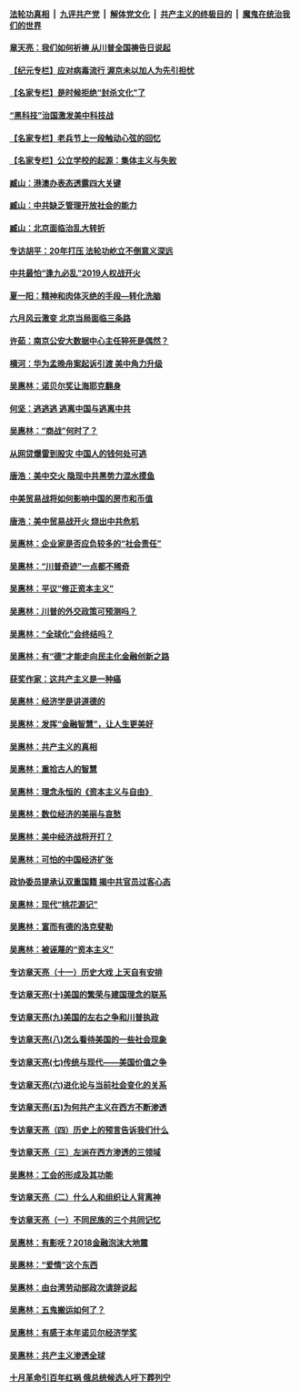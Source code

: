 

####  [法轮功真相](../../../../basic/blob/master/README.md?t=07092131) &nbsp;|&nbsp; [九评共产党](../../../../9ping.md/blob/master/README.md?t=07092131) &nbsp;|&nbsp; [解体党文化](../../../../jtdwh.md/blob/master/README.md?t=07092131)  &nbsp;|&nbsp; [共产主义的终极目的](../../../../gczydzjmd.md/blob/master/README.md?t=07092131) &nbsp;|&nbsp; [魔鬼在统治我们的世界](../../../../mgztzwmdsj.md/blob/master/README.md?t=07092131) 

#### [章天亮：我们如何祈祷 从川普全国祷告日说起](../pages/nsc423/n11944627.md?t=07092131) 

#### [【纪元专栏】应对病毒流行 渥京未以加人为先引担忧](../pages/nsc423/n11875714.md?t=07092131) 

#### [【名家专栏】是时候拒绝“封杀文化”了](../pages/nsc423/n11814093.md?t=07092131) 

#### [“黑科技”治国激发美中科技战](../pages/nsc423/n11638056.md?t=07092131) 

#### [【名家专栏】老兵节上一段触动心弦的回忆](../pages/nsc423/n11646016.md?t=07092131) 

#### [【名家专栏】公立学校的起源：集体主义与失败](../pages/nsc423/n11601833.md?t=07092131) 

#### [臧山：港澳办表态透露四大关键](../pages/nsc423/n11421628.md?t=07092131) 

#### [臧山：中共缺乏管理开放社会的能力](../pages/nsc423/n11407457.md?t=07092131) 

#### [臧山：北京面临治乱大转折](../pages/nsc423/n11406895.md?t=07092131) 

#### [专访胡平：20年打压 法轮功屹立不倒意义深远](../pages/nsc423/n11398800.md?t=07092131) 

#### [中共最怕“逢九必乱”2019人权战开火](../pages/nsc423/n11385248.md?t=07092131) 

#### [夏一阳：精神和肉体灭绝的手段—转化洗脑](../pages/nsc423/n11368250.md?t=07092131) 

#### [六月风云激变 北京当局面临三条路](../pages/nsc423/n11313668.md?t=07092131) 

#### [许茹：南京公安大数据中心主任猝死是偶然？](../pages/nsc423/n11064744.md?t=07092131) 

#### [横河：华为孟晚舟案起诉引渡 美中角力升级](../pages/nsc423/n11027230.md?t=07092131) 

#### [吴惠林：诺贝尔奖让海耶克翻身](../pages/nsc423/n10890049.md?t=07092131) 

#### [何坚：逃逃逃 逃离中国与逃离中共](../pages/nsc423/n10592891.md?t=07092131) 

#### [吴惠林：“商战”何时了？](../pages/nsc423/n10573558.md?t=07092131) 

#### [从网贷爆雷到股灾 中国人的钱何处可逃](../pages/nsc423/n10572800.md?t=07092131) 

#### [唐浩：美中交火 隐现中共黑势力混水摸鱼](../pages/nsc423/n10544040.md?t=07092131) 

#### [中美贸易战将如何影响中国的房市和币值](../pages/nsc423/n10543697.md?t=07092131) 

#### [唐浩：美中贸易战开火 烧出中共危机](../pages/nsc423/n10540126.md?t=07092131) 

#### [吴惠林：企业家是否应负较多的“社会责任”](../pages/nsc423/n10535022.md?t=07092131) 

#### [吴惠林：“川普奇迹”一点都不稀奇](../pages/nsc423/n10512808.md?t=07092131) 

#### [吴惠林：平议“修正资本主义”](../pages/nsc423/n10495724.md?t=07092131) 

#### [吴惠林：川普的外交政策可预测吗？](../pages/nsc423/n10462387.md?t=07092131) 

#### [吴惠林：“全球化”会终结吗？](../pages/nsc423/n10452838.md?t=07092131) 

#### [吴惠林：有“德”才能走向民主化金融创新之路](../pages/nsc423/n10432292.md?t=07092131) 

#### [获奖作家：这共产主义是一种癌](../pages/nsc423/n10431541.md?t=07092131) 

#### [吴惠林：经济学是讲道德的](../pages/nsc423/n10398014.md?t=07092131) 

#### [吴惠林：发挥“金融智慧”，让人生更美好](../pages/nsc423/n10375019.md?t=07092131) 

#### [吴惠林：共产主义的真相](../pages/nsc423/n10351394.md?t=07092131) 

#### [吴惠林：重拾古人的智慧](../pages/nsc423/n10337691.md?t=07092131) 

#### [吴惠林：理念永恒的《资本主义与自由》](../pages/nsc423/n10316274.md?t=07092131) 

#### [吴惠林：数位经济的美丽与哀愁](../pages/nsc423/n10292946.md?t=07092131) 

#### [吴惠林：美中经济战将开打？](../pages/nsc423/n10258825.md?t=07092131) 

#### [吴惠林：可怕的中国经济扩张](../pages/nsc423/n10219147.md?t=07092131) 

#### [政协委员提承认双重国籍 揭中共官员过客心态](../pages/nsc423/n10208809.md?t=07092131) 

#### [吴惠林：现代“桃花源记”](../pages/nsc423/n10185234.md?t=07092131) 

#### [吴惠林：富而有德的洛克斐勒](../pages/nsc423/n10142264.md?t=07092131) 

#### [吴惠林：被诬蔑的“资本主义”](../pages/nsc423/n10124816.md?t=07092131) 

#### [专访章天亮（十一）历史大戏 上天自有安排](../pages/nsc423/n10094905.md?t=07092131) 

#### [专访章天亮(十)美国的繁荣与建国理念的联系](../pages/nsc423/n10094899.md?t=07092131) 

#### [专访章天亮(九)美国的左右之争和川普执政](../pages/nsc423/n10094889.md?t=07092131) 

#### [专访章天亮(八)怎么看待美国的一些社会现象](../pages/nsc423/n10094857.md?t=07092131) 

#### [专访章天亮(七)传统与现代——美国价值之争](../pages/nsc423/n10093140.md?t=07092131) 

#### [专访章天亮(六)进化论与当前社会变化的关系](../pages/nsc423/n10092036.md?t=07092131) 

#### [专访章天亮(五)为何共产主义在西方不断渗透](../pages/nsc423/n10083620.md?t=07092131) 

#### [专访章天亮（四）历史上的预言告诉我们什么](../pages/nsc423/n10083606.md?t=07092131) 

#### [专访章天亮（三）左派在西方渗透的三领域](../pages/nsc423/n10081115.md?t=07092131) 

#### [吴惠林：工会的形成及其功能](../pages/nsc423/n10080633.md?t=07092131) 

#### [专访章天亮（二）什么人和组织让人背离神](../pages/nsc423/n10076637.md?t=07092131) 

#### [专访章天亮（一）不同民族的三个共同记忆](../pages/nsc423/n10074188.md?t=07092131) 

#### [吴惠林：有影呒？2018金融泡沫大地震](../pages/nsc423/n10040534.md?t=07092131) 

#### [吴惠林：“爱情”这个东西](../pages/nsc423/n10019423.md?t=07092131) 

#### [吴惠林：由台湾劳动部政次请辞说起](../pages/nsc423/n9979679.md?t=07092131) 

#### [吴惠林：五鬼搬运如何了？](../pages/nsc423/n9925338.md?t=07092131) 

#### [吴惠林：有感于本年诺贝尔经济学奖](../pages/nsc423/n9871883.md?t=07092131) 

#### [吴惠林：共产主义渗透全球](../pages/nsc423/n9812748.md?t=07092131) 

#### [十月革命引百年红祸 俄总统候选人吁下葬列宁](../pages/nsc423/n9810182.md?t=07092131) 

